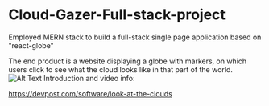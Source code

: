 # Cloud-Gazer-Full-stack-project
Employed MERN stack to build a full-stack single page application based on "react-globe"

The end product is a website displaying a globe with markers, on which users click to see what the cloud looks like in that part of the world.
![Alt Text](https://imgur.com/a/vgyKS4P)
Introduction and video info:

https://devpost.com/software/look-at-the-clouds
